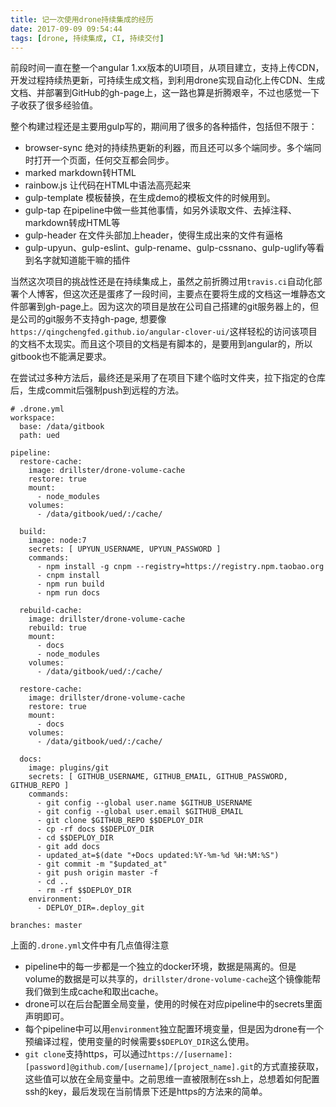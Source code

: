 ```yaml
---
title: 记一次使用drone持续集成的经历
date: 2017-09-09 09:54:44
tags: [drone, 持续集成, CI, 持续交付]
---
```

前段时间一直在整一个angular 1.xx版本的UI项目，从项目建立，支持上传CDN，开发过程持续热更新，可持续生成文档，到利用drone实现自动化上传CDN、生成文档、并部署到GitHub的gh-page上，这一路也算是折腾艰辛，不过也感觉一下子收获了很多经验值。

整个构建过程还是主要用gulp写的，期间用了很多的各种插件，包括但不限于：
- browser-sync 绝对的持续热更新的利器，而且还可以多个端同步。多个端同时打开一个页面，任何交互都会同步。
- marked markdown转HTML
- rainbow.js 让代码在HTML中语法高亮起来
- gulp-template 模板替换，在生成demo的模板文件的时候用到。
- gulp-tap 在pipeline中做一些其他事情，如另外读取文件、去掉注释、markdown转成HTML等
- gulp-header 在文件头部加上header，使得生成出来的文件有逼格
- gulp-upyun、gulp-eslint、gulp-rename、gulp-cssnano、gulp-uglify等看到名字就知道能干嘛的插件

当然这次项目的挑战性还是在持续集成上，虽然之前折腾过用`travis.ci`自动化部署个人博客，但这次还是蛋疼了一段时间，主要点在要将生成的文档这一堆静态文件部署到gh-page上。因为这次的项目是放在公司自己搭建的git服务器上的，但是公司的git服务不支持gh-page, 想要像`https://qingchengfed.github.io/angular-clover-ui/`这样轻松的访问该项目的文档不太现实。而且这个项目的文档是有脚本的，是要用到angular的，所以gitbook也不能满足要求。

在尝试过多种方法后，最终还是采用了在项目下建个临时文件夹，拉下指定的仓库后，生成commit后强制push到远程的方法。

```
# .drone.yml
workspace:
  base: /data/gitbook
  path: ued

pipeline:
  restore-cache:
    image: drillster/drone-volume-cache
    restore: true
    mount:
      - node_modules
    volumes:
      - /data/gitbook/ued/:/cache/

  build:
    image: node:7
    secrets: [ UPYUN_USERNAME, UPYUN_PASSWORD ]
    commands:
      - npm install -g cnpm --registry=https://registry.npm.taobao.org
      - cnpm install
      - npm run build
      - npm run docs

  rebuild-cache:
    image: drillster/drone-volume-cache
    rebuild: true
    mount:
      - docs
      - node_modules
    volumes:
      - /data/gitbook/ued/:/cache/

  restore-cache:
    image: drillster/drone-volume-cache
    restore: true
    mount:
      - docs
    volumes:
      - /data/gitbook/ued/:/cache/

  docs:
    image: plugins/git
    secrets: [ GITHUB_USERNAME, GITHUB_EMAIL, GITHUB_PASSWORD, GITHUB_REPO ]
    commands:
      - git config --global user.name $GITHUB_USERNAME
      - git config --global user.email $GITHUB_EMAIL
      - git clone $GITHUB_REPO $$DEPLOY_DIR
      - cp -rf docs $$DEPLOY_DIR
      - cd $$DEPLOY_DIR
      - git add docs
      - updated_at=$(date "+Docs updated:%Y-%m-%d %H:%M:%S")
      - git commit -m "$updated_at"
      - git push origin master -f
      - cd ..
      - rm -rf $$DEPLOY_DIR
    environment:
      - DEPLOY_DIR=.deploy_git

branches: master
```
上面的`.drone.yml`文件中有几点值得注意
- pipeline中的每一步都是一个独立的docker环境，数据是隔离的。但是volume的数据是可以共享的，`drillster/drone-volume-cache`这个镜像能帮我们做到生成cache和取出cache。
- drone可以在后台配置全局变量，使用的时候在对应pipeline中的secrets里面声明即可。
- 每个pipeline中可以用`environment`独立配置环境变量，但是因为drone有一个预编译过程，使用变量的时候需要`$$DEPLOY_DIR`这么使用。
- `git clone`支持https，可以通过`https://[username]:[password]@github.com/[username]/[project_name].git`的方式直接获取，这些值可以放在全局变量中。之前思维一直被限制在ssh上，总想着如何配置ssh的key，最后发现在当前情景下还是https的方法来的简单。
